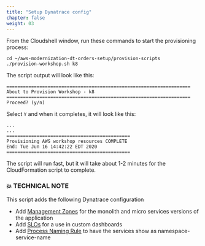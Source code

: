 ```yaml
---
title: "Setup Dynatrace config"
chapter: false
weight: 03
---
```


From the Cloudshell window, run these commands to start the provisioning process:

```
cd ~/aws-modernization-dt-orders-setup/provision-scripts
./provision-workshop.sh k8
```

The script output will look like this:

```
===================================================================
About to Provision Workshop - k8
===================================================================
Proceed? (y/n)

```

Select `Y` and when it completes, it will look like this:

```
...
...
=============================================
Provisioning AWS workshop resources COMPLETE
End: Tue Jun 16 14:42:22 EDT 2020
=============================================
```

The script will run fast, but it will take about 1-2 minutes for the CloudFormation script to complete. 

### 💥 **TECHNICAL NOTE**

This script adds the following Dynatrace configuration

* Add <a href="https://www.dynatrace.com/support/help/how-to-use-dynatrace/management-zones/" target="_blank">Management Zones</a> for the monolith and micro services versions of the application
* Add <a href="https://www.dynatrace.com/support/help/how-to-use-dynatrace/service-level-objectives/" target="_blank">SLOs</a> for a use in custom dashboards
* Add <a href="https://www.dynatrace.com/support/help/how-to-use-dynatrace/process-groups/configuration/customize-the-name-of-process-groups/" target="_blank">Process Naming Rule</a> to have the services show as namespace-service-name
